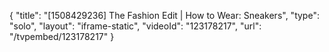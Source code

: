 {
    "title": "[1508429236] The Fashion Edit | How to Wear: Sneakers",
    "type": "solo",
    "layout": "iframe-static",
    "videoId": "123178217",
    "url": "\/tvpembed\/123178217"
}